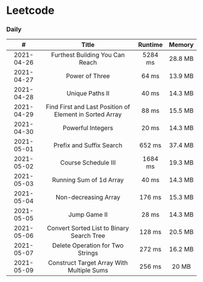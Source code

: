 # Leetcode

### Daily ###
|#         |Title                                                  |Runtime|Memory |
|:--------:|:-----------------------------------------------------:|:-----:|:-----:|
|2021-04-26|Furthest Building You Can Reach                        |5284 ms|28.8 MB|
|2021-04-27|Power of Three                                         |64   ms|13.9 MB|
|2021-04-28|Unique Paths II                                        |40   ms|14.3 MB|
|2021-04-29|Find First and Last Position of Element in Sorted Array|88   ms|15.5 MB|
|2021-04-30|Powerful Integers                                      |20   ms|14.3 MB|
|2021-05-01|Prefix and Suffix Search                               |652  ms|37.4 MB|
|2021-05-02|Course Schedule III                                    |1684 ms|19.3 MB|
|2021-05-03|Running Sum of 1d Array                                |40   ms|14.3 MB|
|2021-05-04|Non-decreasing Array                                   |176  ms|15.3 MB|
|2021-05-05|Jump Game II                                           |28   ms|14.3 MB|
|2021-05-06|Convert Sorted List to Binary Search Tree              |128  ms|20.5 MB|
|2021-05-07|Delete Operation for Two Strings                       |272  ms|16.2 MB|
|2021-05-09|Construct Target Array With Multiple Sums              |256  ms|20   MB|

